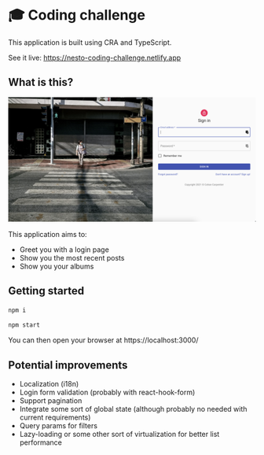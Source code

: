 # 🎓 Coding challenge

This application is built using CRA and TypeScript.

See it live:
https://nesto-coding-challenge.netlify.app

## What is this?

<img src="./docs/screenshot.png" />

This application aims to:
- Greet you with a login page
- Show you the most recent posts
- Show you your albums

## Getting started

```bash
npm i
```
```bash
npm start
```

You can then open your browser at https://localhost:3000/

## Potential improvements

- Localization (i18n)
- Login form validation (probably with react-hook-form)
- Support pagination
- Integrate some sort of global state (although probably no needed with current requirements)
- Query params for filters
- Lazy-loading or some other sort of virtualization for better list performance